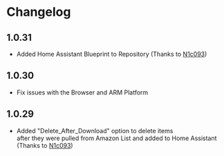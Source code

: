 # Changelog

## 1.0.31
- Added Home Assistant Blueprint to Repository (Thanks to [N1c093](https://github.com/N1c093))

## 1.0.30
- Fix issues with the Browser and ARM Platform

## 1.0.29
- Added "Delete_After_Download" option to delete items<br>after they were pulled from Amazon List and added to Home Assistant<br>  (Thanks to [N1c093](https://github.com/N1c093))
 
